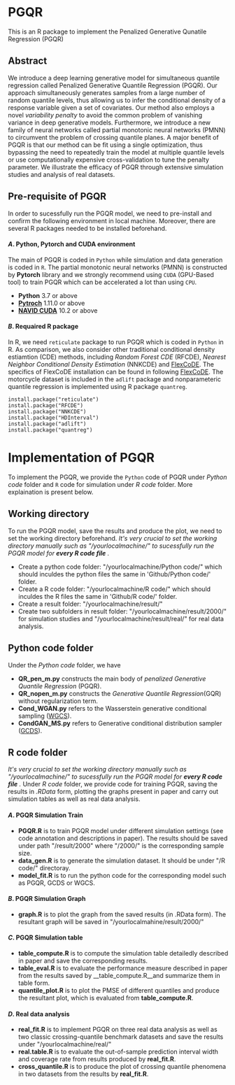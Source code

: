 # PGQR
This is an R package to implement the Penalized Generative Qunatile Regression (PGQR)

## Abstract 
We introduce a deep learning generative model for simultaneous quantile regression called Penalized Generative Quantile Regression (PGQR). Our approach simultaneously generates samples from a large number of random quantile levels, thus allowing us to infer the conditional density of a response variable given a set of covariates. Our method also employs a novel _variability penalty_ to avoid the common problem of vanishing variance in deep generative models. Furthermore, we introduce a new family of neural networks called partial monotonic neural networks (PMNN) to circumvent the problem of crossing quantile planes. A major benefit of PGQR is that our method can be fit using a single optimization, thus bypassing the need to repeatedly train the model at multiple quantile levels or use computationally expensive cross-validation to tune the penalty parameter. We illustrate the efficacy of PGQR through extensive simulation studies and analysis of real datasets.

## Pre-requisite of PGQR
In order to sucessfully run the PGQR model, we need to pre-install and confirm the following environment in local machine. Moreover, there are several R packages needed to be installed beforehand. 

#### _A_. Python, Pytorch and CUDA environment
The main of PGQR is coded in `Python` while simulation and data generation is coded in `R`. The partial monotonic neural networks (PMNN) is constructed by __Pytorch__ library and we strongly recommend using `CUDA` (GPU-Based tool) to train PGQR which can be accelerated a lot than using `CPU`.
- __Python__ 3.7 or above
- __[Pytroch](https://pytorch.org/)__ 1.11.0 or above
- __[NAVID CUDA](https://developer.nvidia.com/cuda-toolkit)__ 10.2 or above

#### _B_. Requaired R package 
In R, we need `reticulate` package to run PGQR which is coded in `Python` in R. As comparison, we also consider other traditional conditional density estiamtion (CDE) methods, including _Random Forest CDE_ (RFCDE), _Nearest Neighbor Conditional Density Estimation_ (NNKCDE) and [FlexCoDE](https://github.com/rizbicki/FlexCoDE). The specifics of FlexCoDE installation can be found in following [FlexCoDE](https://github.com/rizbicki/FlexCoDE). The motorcycle dataset is included in the `adlift` package and nonparameteric quantile regression is implemented using R package `quantreg`.
```
install.package("reticulate")
install.package("RFCDE")
install.package("NNKCDE")
install.package("HDInterval")
install.package("adlift")
install.package("quantreg")
```

# Implementation of PGQR
To implement the PGQR, we provide the `Python` code of PGQR under _Python code_ folder and `R` code for simulation under _R code_ folder. More explaination is present below.

## Working directory  ####
To run the PGQR model, save the results and produce the plot, we need to set the working directory beforehand. _It's very crucial to set the working directory manually such as "/yourlocalmachine/" to sucessfully run the PGQR model for __every R code file__ ._

- Create a python code folder: "/yourlocalmachine/Python code/" which should inculdes the python files the same in 'Github/Python code/' folder.
- Create a R code folder: "/yourlocalmachine/R code/" which should inculdes the R files the same in 'Github/R code/' folder.
- Create a result folder: "/yourlocalmachine/result/" 
- Create two subfolders in result folder: "/yourlocalmachine/result/2000/" for simulation studies and "/yourlocalmachine/result/real/" for real data analysis.  

## __Python code__ folder
Under the _Python code_ folder, we have
- __QR_pen_m.py__ constructs the main body of _penalized Generative Quantile Regression_ (PGQR).
- __QR_nopen_m.py__ constructs the _Generative Quantile Regression_(GQR) without regularization term.
- __Cond_WGAN.py__ refers to the Wasserstein generative conditional sampling ([WGCS](https://arxiv.org/pdf/2112.10039.pdf)).
- __CondGAN_MS.py__ refers to Generative conditional distribution sampler ([GCDS](https://www.tandfonline.com/doi/abs/10.1080/01621459.2021.2016424)).

## __R code__ folder
_It's very crucial to set the working directory manually such as "/yourlocalmachine/" to sucessfully run the PGQR model for __every R code file__ ._ Under _R code_ folder, we provide code for training PGQR, saving the results in _.RData_ form, plotting the graphs present in paper and carry out simulation tables as well as real data analysis.

#### _A_. PGQR Simulation Train

- __PGQR.R__ is to train PGQR model under different simulation settings (see code annotation and descriptions in paper). The results should be saved under path "/result/2000" where "/2000/" is the corresponding sample size.
- __data_gen.R__ is to generate the simulation dataset. It should be under "/R code/" directoray.
- __model_fit.R__ is to run the python code for the corresponding model such as PGQR, GCDS or WGCS.

#### _B_. PGQR Simulation Graph

- __graph.R__ is to plot the graph from the saved results (in .RData form). The resultant graph will be saved in "/yourlocalmahine/result/2000/"

#### _C_. PGQR Simulation table

- __table_compute.R__ is to compute the simulation table detailedly described in paper and save the corresponding results. 
- __table_eval.R__ is to evaluate the performance measure described in paper from the results saved by __table_compute.R__and summarize them in table form. 
- __quantile_plot.R__ is to plot the PMSE of different quantiles and produce the resultant plot, which is evaluated from __table_compute.R__.

#### _D_. Real data analysis

- __real_fit.R__ is to implement PGQR on three real data analysis as well as two classic crossing-quantile benchmark datasets and save the results under "/yourlocalmachine/real/"
- __real.table.R__ is to evaluate the out-of-sample prediction interval width and coverage rate from results produced by __real_fit.R__.
- __cross_quantile.R__ is to produce the plot of crossing quantile phenomena in two datasets from the results by __real_fit.R__.

























